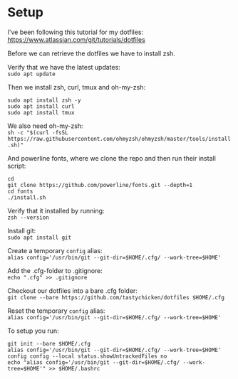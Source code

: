 # Setup

I've been following this tutorial for my dotfiles:
https://www.atlassian.com/git/tutorials/dotfiles

Before we can retrieve the dotfiles we have to install zsh.

Verify that we have the latest updates:  
`sudo apt update`

Then we install zsh, curl, tmux and oh-my-zsh:
```
sudo apt install zsh -y
sudo apt install curl
sudo apt install tmux
```

We also need oh-my-zsh:  
`sh -c "$(curl -fsSL https://raw.githubusercontent.com/ohmyzsh/ohmyzsh/master/tools/install.sh)"`

And powerline fonts, where we clone the repo and then run their install script:
```
cd
git clone https://github.com/powerline/fonts.git --depth=1
cd fonts
./install.sh
```

Verify that it installed by running:  
`zsh --version`

Install git:  
`sudo apt install git`

Create a temporary `config` alias:  
`alias config='/usr/bin/git --git-dir=$HOME/.cfg/ --work-tree=$HOME'`

Add the .cfg-folder to .gitignore:  
`echo ".cfg" >> .gitignore`

Checkout our dotfiles into a bare .cfg folder:  
`git clone --bare https://github.com/tastychicken/dotfiles $HOME/.cfg`

Reset the temporary `config` alias:  
`alias config='/usr/bin/git --git-dir=$HOME/.cfg/ --work-tree=$HOME'`


To setup you run:
```
git init --bare $HOME/.cfg
alias config='/usr/bin/git --git-dir=$HOME/.cfg/ --work-tree=$HOME'
config config --local status.showUntrackedFiles no
echo "alias config='/usr/bin/git --git-dir=$HOME/.cfg/ --work-tree=$HOME'" >> $HOME/.bashrc
```
